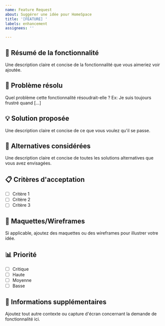 ```yaml
---
name: Feature Request
about: Suggérer une idée pour HomeSpace
title: '[FEATURE] '
labels: enhancement
assignees: ''

---
```


## 🚀 Résumé de la fonctionnalité
Une description claire et concise de la fonctionnalité que vous aimeriez voir ajoutée.

## 🎯 Problème résolu
Quel problème cette fonctionnalité résoudrait-elle ? Ex: Je suis toujours frustré quand [...]

## 💡 Solution proposée
Une description claire et concise de ce que vous voulez qu'il se passe.

## 🔄 Alternatives considérées
Une description claire et concise de toutes les solutions alternatives que vous avez envisagées.

## 📋 Critères d'acceptation
- [ ] Critère 1
- [ ] Critère 2
- [ ] Critère 3

## 🎨 Maquettes/Wireframes
Si applicable, ajoutez des maquettes ou des wireframes pour illustrer votre idée.

## 📊 Priorité
- [ ] Critique
- [ ] Haute
- [ ] Moyenne
- [ ] Basse

## 📝 Informations supplémentaires
Ajoutez tout autre contexte ou capture d'écran concernant la demande de fonctionnalité ici.
